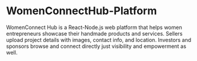 # WomenConnectHub-Platform
WomenConnect Hub is a React-Node.js web platform that helps women entrepreneurs showcase their handmade products and services. Sellers upload project details with images, contact info, and location. Investors and sponsors browse and connect directly just visibility and empowerment as well.

## 
